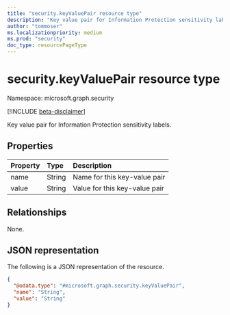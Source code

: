 ```yaml
---
title: "security.keyValuePair resource type"
description: "Key value pair for Information Protection sensitivity labels."
author: "tommoser"
ms.localizationpriority: medium
ms.prod: "security"
doc_type: resourcePageType
---
```


# security.keyValuePair resource type

Namespace: microsoft.graph.security

[!INCLUDE [beta-disclaimer](../../includes/beta-disclaimer.md)]

Key value pair for Information Protection sensitivity labels.

## Properties

| Property | Type   | Description                   |
| :------- | :----- | :---------------------------- |
| name     | String | Name for this key-value pair  |
| value    | String | Value for this key-value pair |

## Relationships
None.

## JSON representation
The following is a JSON representation of the resource.
<!-- {
  "blockType": "resource",
  "@odata.type": "microsoft.graph.security.keyValuePair"
}
-->
``` json
{
  "@odata.type": "#microsoft.graph.security.keyValuePair",
  "name": "String",
  "value": "String"
}
```

